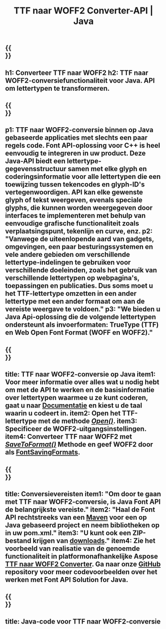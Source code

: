﻿---
translation: true
template: /_templates/conversion-child-java.md
title: TTF naar WOFF2 Converter-API | Java
description: Converteer TTF naar WOFF2 met behulp van Java API op Windows en Linux. Integreer deze native TTF naar WOFF2-lettertypeconversiefunctionaliteit in uw eigen oplossing.
keywords: ttf naar woff2 java api, ttf2woff2 java-oplossing, ttf naar woff2 java
url: /java/conversion/ttf-to-woff2/
family: font
platformtag: java
feature: conversion
otherformats: WOFF
---

{{<section banner>}}
---
h1: Converteer TTF naar WOFF2
h2: TTF naar WOFF2-conversiefunctionaliteit voor Java. API om lettertypen te transformeren.
---

{{<section overview>}}
---
p1: TTF naar WOFF2-conversie binnen op Java gebaseerde applicaties met slechts een paar regels code. Font API-oplossing voor С++ is heel eenvoudig te integreren in uw product. Deze Java-API biedt een lettertype-gegevensstructuur samen met elke glyph en coderingsinformatie voor alle lettertypen die een toewijzing tussen tekencodes en glyph-ID's vertegenwoordigen. API kan elke gewenste glyph of tekst weergeven, evenals speciale glyphs, die kunnen worden weergegeven door interfaces te implementeren met behulp van eenvoudige grafische functionaliteit zoals verplaatsingspunt, tekenlijn en curve, enz.
p2: "Vanwege de uiteenlopende aard van gadgets, omgevingen, een paar besturingssystemen en vele andere gebieden om verschillende lettertype-indelingen te gebruiken voor verschillende doeleinden, zoals het gebruik van verschillende lettertypen op webpagina's, toepassingen en publicaties. Dus soms moet u het TTF-lettertype omzetten in een ander lettertype met een ander formaat om aan de vereiste weergave te voldoen."
p3: "We bieden u Java Api-oplossing die de volgende lettertypen ondersteunt als invoerformaten: TrueType (TTF) en Web Open Font Format (WOFF en WOFF2)."
---

{{<section feature1>}}
---
title: TTF naar WOFF2-conversie op Java
item1: Voor meer informatie over alles wat u nodig hebt om met de API te werken en de basisinformatie over lettertypen waarmee u ze kunt coderen, gaat u naar [Documentatie](https://docs.aspose.com/font/) en kiest u de taal waarin u codeert in.
item2: Open het TTF-lettertype met de methode [*Open()*](https://reference.aspose.com/font/java/com.aspose.font/Font#open-com.aspose.font.FontDefinition-).
item3: Specificeer de WOFF2-uitgangsinstellingen.
item4: Converteer TTF naar WOFF2 met [*SaveToFormat()*](https://reference.aspose.com/font/java/com.aspose.font/Font#saveToFormat-java.io.OutputStream-com.aspose.font.FontSavingFormats-)   Methode en geef WOFF2 door als [FontSavingFormats](https://reference.aspose.com/font/java/com.aspose.font/FontSavingFormats).
---

{{<section feature2>}}
---
title: Conversievereisten
item1: "Om door te gaan met TTF naar WOFF2-conversie, is Java Font API de belangrijkste vereiste."
item2: "Haal de Font API rechtstreeks van een [Maven](https://repository.aspose.com/webapp/#/artifacts/browse/tree/General/repo/com/aspose/aspose-font) voor een op Java gebaseerd project en neem bibliotheken op in uw pom.xml."
item3: "U kunt ook een ZIP-bestand krijgen van [downloads](https://releases.aspose.com/font/java/)."
item4: Zie het voorbeeld van realisatie van de genoemde functionaliteit in platformonafhankelijke Aspose [TTF naar WOFF2 Converter](https://products.aspose.app/font/conversion/ttf-to-woff2). Ga naar onze [GitHub](https://github.com/aspose-font/Aspose.Font-Documentation/tree/master/java-examples) repository voor meer codevoorbeelden over het werken met Font API Solution for Java.
---

{{<section codeexample>}}
---
title: Java-code voor TTF naar WOFF2-conversie
---
